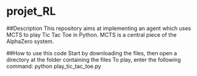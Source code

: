 # projet_RL
##Description
This repository aims at implementing an agent which uses MCTS to play Tic Tac Toe in Python. MCTS is a central piece of 
the AlphaZero system.

##How to use this code
Start by downloading the files, then open a directory at the folder containing the files
To play, enter the following command: 
python play_tic_tac_toe.py
